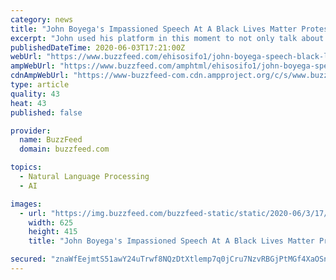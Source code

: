 ```yaml
---
category: news
title: "John Boyega's Impassioned Speech At A Black Lives Matter Protest Moved Me"
excerpt: "John used his platform in this moment to not only talk about the murder of George Floyd, but also of so many other black men and women we have lost due to police brutality: We are a physical representation of our support for George Floyd."
publishedDateTime: 2020-06-03T17:21:00Z
webUrl: "https://www.buzzfeed.com/ehisosifo1/john-boyega-speech-black-lives-matter-london"
ampWebUrl: "https://www.buzzfeed.com/amphtml/ehisosifo1/john-boyega-speech-black-lives-matter-london"
cdnAmpWebUrl: "https://www-buzzfeed-com.cdn.ampproject.org/c/s/www.buzzfeed.com/amphtml/ehisosifo1/john-boyega-speech-black-lives-matter-london"
type: article
quality: 43
heat: 43
published: false

provider:
  name: BuzzFeed
  domain: buzzfeed.com

topics:
  - Natural Language Processing
  - AI

images:
  - url: "https://img.buzzfeed.com/buzzfeed-static/static/2020-06/3/17/campaign_images/64a46f743cf6/why-the-small-protests-in-small-towns-across-amer-2-504-1591207103-2_dblbig.jpg"
    width: 625
    height: 415
    title: "John Boyega's Impassioned Speech At A Black Lives Matter Protest Moved Me"

secured: "znaWfEejmtS51awY24uTrwf8NQzDtXtlemp7q0jCru7NzvRBGjPtMGf4XaOSns0A+zoftrZoXqlhUj+LCa980BDkTUY3ZYSHUyANs1C8oyU2/CJs7AlHWIDNyhuNpbNEJ6vtcVHIRjnHA6LuMcT7sse3CxGFlO+WzyVeyJqxMd47xCdNwOcTWQX3FgmKG5Jjxzeq7aPcny1uxu1c2Mwneu1Upnp95E04m/M1pLuGX+aDXIpMC8CxMeuL19CF4DNs1HhR4fwWosm1Ygk3Zte31sl7AAw8obHpQOaLF+tfS/YqNLlzCZC6XdPLWeME0aVzuwPWx1yUoJIyFrtX3OvxhmnN8x/XrePPRe7k2DV9LNiIrPPwDBOsWLOGJC2dy6X18tsnEC4ah/rzPSP55jAoSAv+PYDphvVxAJxSJLqSK1TNPUgCJM/PXo4EtU9WxoeqBZdWNYnbqojEsbXHvwj6fahmUIIAvZv2ZJUTM0knr2s=;RsewK2kP5IPyTHwrokdWoA=="
---
```


